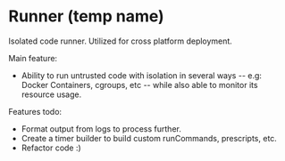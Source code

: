 # Runner (temp name)
Isolated code runner. Utilized for cross platform deployment.

Main feature:
- Ability to run untrusted code with isolation in several ways -- e.g: Docker Containers, cgroups, etc -- while also able to monitor its resource usage.

Features todo:
- Format output from logs to process further.
- Create a timer builder to build custom runCommands, prescripts, etc.
- Refactor code :)